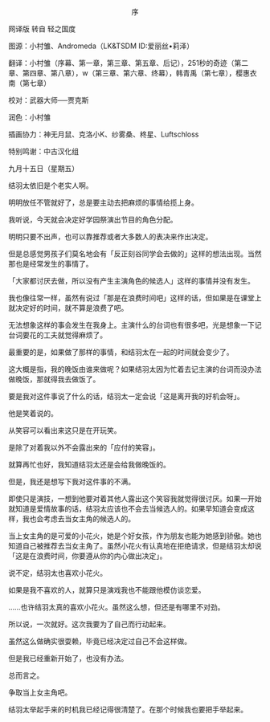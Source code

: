 <p align="center">序</p>

网译版 转自 轻之国度

图源：小村雏、Andromeda（LK&TSDM ID:爱丽丝•莉泽）

翻译：小村雏（序幕、第一章，第三章、第五章、后记），251秒的奇迹（第二章、第四章、第八章），w（第三章、第六章、终幕），韩青禹（第七章），樱惠衣南（第七章）

校对：武器大师──贾克斯

润色：小村雏

插画协力：神无月鼠、克洛小K、纱雾桑、柊星、Luftschloss

特别鸣谢：中古汉化组

九月十五日（星期五）

结羽太依旧是个老实人啊。

明明放任不管就好了，总是要主动去把麻烦的事情给揽上身。

我听说，今天就会决定好学园祭演出节目的角色分配。

明明只要不出声，也可以靠推荐或者大多数人的表决来作出决定。

但是总感觉男孩子们莫名地会有「反正刻谷同学会去做的」这样的想法出现。当然那也是经常发生的事情了。

「大家都讨厌去做，所以没有产生主演角色的候选人」这样的事情并没有发生。

我也像往常一样，虽然有说过「那是在浪费时间吧」这样的话，但如果是在课堂上就决定好的时间，就不算是浪费了吧。

无法想象这样的事会发生在我身上。主演什么的台词也有很多吧，光是想象一下记台词要花的工夫就觉得麻烦了。

最重要的是，如果做了那样的事情，和结羽太在一起的时间就会变少了。

这大概是指，我的晚饭由谁来做呢？如果结羽太因为忙着去记主演的台词而没办法做晚饭，那就得我去做饭了。

要是我对这件事说了什么的话，结羽太一定会说「这是离开我的好机会呀」。

他是笑着说的。

从笑容可以看出来这只是在开玩笑。

是除了对着我以外不会露出来的「应付的笑容」。

就算再忙也好，我知道结羽太还是会给我做晚饭的。

但是，我还是想写下我对这件事的不满。

即使只是演技，一想到他要对着其他人露出这个笑容我就觉得很讨厌。如果一开始就知道是爱情故事的话，结羽太应该也不会去当候选人的。如果早知道会变成这样，我也会考虑去当女主角的候选人的。

当上女主角的是可爱的小花火，她是个好女孩，作为朋友也能为她感到骄傲。她也知道自己被推荐去当女主角了。虽然小花火有认真地在拒绝请求，但是结羽太却说「这是在浪费时间，你要遵从你的内心做出决定」。

说不定，结羽太也喜欢小花火。

如果是我不喜欢的人，就算只是演戏我也不能跟他模仿谈恋爱。

……也许结羽太真的喜欢小花火。虽然这么想，但还是有哪里不对劲。

所以说，一次就好。这次我要为了自己而行动起来。

虽然这么做确实很耍赖，毕竟已经决定过自己不会这样做。

但是我已经重新开始了，也没有办法。

总而言之。

争取当上女主角吧。

结羽太举起手来的时机我已经记得很清楚了。在那个时候我也要把手举起来。

